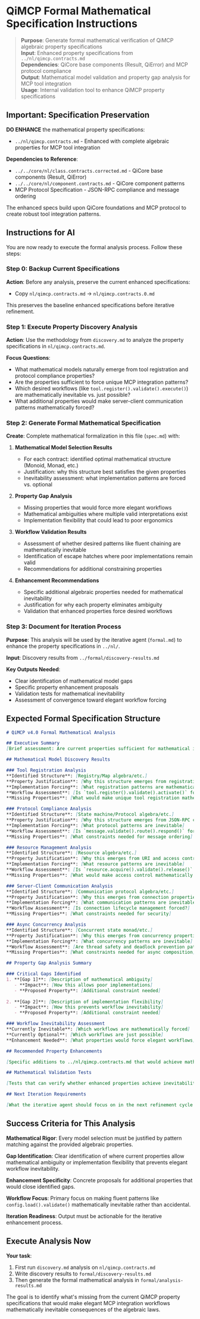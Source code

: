 # QiMCP Formal Mathematical Specification Instructions

> **Purpose**: Generate formal mathematical verification of QiMCP algebraic property specifications  
> **Input**: Enhanced property specifications from `../nl/qimcp.contracts.md`  
> **Dependencies**: QiCore base components (Result<T>, QiError) and MCP protocol compliance  
> **Output**: Mathematical model validation and property gap analysis for MCP tool integration  
> **Usage**: Internal validation tool to enhance QiMCP property specifications  

## Important: Specification Preservation

**DO ENHANCE** the mathematical property specifications:
- `../nl/qimcp.contracts.md` - Enhanced with complete algebraic properties for MCP tool integration

**Dependencies to Reference**:
- `../../core/nl/class.contracts.corrected.md` - QiCore base components (Result<T>, QiError)
- `../../core/nl/component.contracts.md` - QiCore component patterns
- MCP Protocol Specification - JSON-RPC compliance and message ordering

The enhanced specs build upon QiCore foundations and MCP protocol to create robust tool integration patterns.  

## Instructions for AI

You are now ready to execute the formal analysis process. Follow these steps:

### Step 0: Backup Current Specifications
**Action**: Before any analysis, preserve the current enhanced specifications:
- Copy `nl/qimcp.contracts.md` → `nl/qimcp.contracts.0.md`

This preserves the baseline enhanced specifications before iterative refinement.

### Step 1: Execute Property Discovery Analysis
**Action**: Use the methodology from `discovery.md` to analyze the property specifications in `nl/qimcp.contracts.md`.

**Focus Questions**:
- What mathematical models naturally emerge from tool registration and protocol compliance properties?
- Are the properties sufficient to force unique MCP integration patterns?
- Which desired workflows (like `tool.register().validate().execute()`) are mathematically inevitable vs. just possible?
- What additional properties would make server-client communication patterns mathematically forced?

### Step 2: Generate Formal Mathematical Specification
**Create**: Complete mathematical formalization in this file (`spec.md`) with:

1. **Mathematical Model Selection Results**
   - For each contract: identified optimal mathematical structure (Monoid, Monad, etc.)
   - Justification: why this structure best satisfies the given properties
   - Inevitability assessment: what implementation patterns are forced vs. optional

2. **Property Gap Analysis**
   - Missing properties that would force more elegant workflows
   - Mathematical ambiguities where multiple valid interpretations exist
   - Implementation flexibility that could lead to poor ergonomics

3. **Workflow Validation Results**
   - Assessment of whether desired patterns like fluent chaining are mathematically inevitable
   - Identification of escape hatches where poor implementations remain valid
   - Recommendations for additional constraining properties

4. **Enhancement Recommendations**
   - Specific additional algebraic properties needed for mathematical inevitability
   - Justification for why each property eliminates ambiguity
   - Validation that enhanced properties force desired workflows

### Step 3: Document for Iteration Process
**Purpose**: This analysis will be used by the iterative agent (`formal.md`) to enhance the property specifications in `../nl/`.

**Input**: Discovery results from `../formal/discovery-results.md`

**Key Outputs Needed**:
- Clear identification of mathematical model gaps
- Specific property enhancement proposals  
- Validation tests for mathematical inevitability
- Assessment of convergence toward elegant workflow forcing

## Expected Formal Specification Structure

```markdown
# QiMCP v4.0 Formal Mathematical Analysis

## Executive Summary
[Brief assessment: Are current properties sufficient for mathematical inevitability of elegant MCP integration workflows?]

## Mathematical Model Discovery Results

### Tool Registration Analysis
**Identified Structure**: [Registry/Map algebra/etc.]
**Property Justification**: [Why this structure emerges from registration properties]
**Implementation Forcing**: [What registration patterns are mathematically inevitable]
**Workflow Assessment**: [Is `tool.register().validate().activate()` forced or just possible?]
**Missing Properties**: [What would make unique tool registration mathematically inevitable]

### Protocol Compliance Analysis  
**Identified Structure**: [State machine/Protocol algebra/etc.]
**Property Justification**: [Why this structure emerges from JSON-RPC compliance]
**Implementation Forcing**: [What protocol patterns are inevitable]
**Workflow Assessment**: [Is `message.validate().route().respond()` forced or just possible?]
**Missing Properties**: [What constraints needed for message ordering]

### Resource Management Analysis
**Identified Structure**: [Resource algebra/etc.]
**Property Justification**: [Why this emerges from URI and access control properties]
**Implementation Forcing**: [What resource patterns are inevitable]
**Workflow Assessment**: [Is `resource.acquire().validate().release()` forced or just possible?]
**Missing Properties**: [What would make access control mathematically inevitable]

### Server-Client Communication Analysis
**Identified Structure**: [Communication protocol algebra/etc.]
**Property Justification**: [Why this emerges from connection properties]  
**Implementation Forcing**: [What communication patterns are inevitable]
**Workflow Assessment**: [Is connection lifecycle management forced?]
**Missing Properties**: [What constraints needed for security]

### Async Concurrency Analysis
**Identified Structure**: [Concurrent state monad/etc.]
**Property Justification**: [Why this emerges from concurrency properties]
**Implementation Forcing**: [What concurrency patterns are inevitable] 
**Workflow Assessment**: [Are thread safety and deadlock prevention patterns forced?]
**Missing Properties**: [What constraints needed for async composition]

## Property Gap Analysis Summary

### Critical Gaps Identified
1. **[Gap 1]**: [Description of mathematical ambiguity]
   - **Impact**: [How this allows poor implementations]
   - **Proposed Property**: [Additional constraint needed]
   
2. **[Gap 2]**: [Description of implementation flexibility]
   - **Impact**: [How this prevents workflow inevitability]
   - **Proposed Property**: [Additional constraint needed]

### Workflow Inevitability Assessment
**Currently Inevitable**: [Which workflows are mathematically forced]
**Currently Optional**: [Which workflows are just possible]
**Enhancement Needed**: [What properties would force elegant workflows]

## Recommended Property Enhancements

[Specific additions to ../nl/qimcp.contracts.md that would achieve mathematical inevitability]

## Mathematical Validation Tests

[Tests that can verify whether enhanced properties achieve inevitability goals for MCP integration]

## Next Iteration Requirements

[What the iterative agent should focus on in the next refinement cycle for MCP patterns]
```

## Success Criteria for This Analysis

**Mathematical Rigor**: Every model selection must be justified by pattern matching against the provided algebraic properties.

**Gap Identification**: Clear identification of where current properties allow mathematical ambiguity or implementation flexibility that prevents elegant workflow inevitability.

**Enhancement Specificity**: Concrete proposals for additional properties that would close identified gaps.

**Workflow Focus**: Primary focus on making fluent patterns like `config.load().validate()` mathematically inevitable rather than accidental.

**Iteration Readiness**: Output must be actionable for the iterative enhancement process.

## Execute Analysis Now

**Your task**: 
1. First run `discovery.md` analysis on `nl/qimcp.contracts.md` 
2. Write discovery results to `formal/discovery-results.md`
3. Then generate the formal mathematical analysis in `formal/analysis-results.md`

The goal is to identify what's missing from the current QiMCP property specifications that would make elegant MCP integration workflows mathematically inevitable consequences of the algebraic laws.